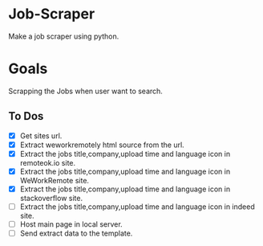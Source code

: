 # Job-Scraper

Make a job scraper using python.

# Goals

Scrapping the Jobs when user want to search.

## To Dos

- [x] Get sites url.
- [x] Extract weworkremotely html source from the url.
- [x] Extract the jobs title,company,upload time and language icon in remoteok.io site.
- [x] Extract the jobs title,company,upload time and language icon in WeWorkRemote site.
- [x] Extract the jobs title,company,upload time and language icon in stackoverflow site.
- [ ] Extract the jobs title,company,upload time and language icon in indeed site.
- [ ] Host main page in local server.
- [ ] Send extract data to the template.
